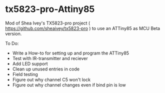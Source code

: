 # tx5823-pro-Attiny85
Mod of Shea Ivey's TX5823-pro project ( https://github.com/sheaivey/tx5823-pro ) to use an ATTiny85 as MCU
Beta version.

To Do:
- Write a How-to for setting up and program the ATTiny85
- Test with IR-transmitter and reciever
- Add LED support
- Clean up unused entries in code
- Field testing
- Figure out why channel C5 won't lock
- Figure out why channel changes even if bind pin is low
